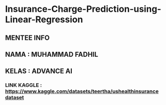# Insurance-Charge-Prediction-using-Linear-Regression
## MENTEE INFO
## NAMA : MUHAMMAD FADHIL
## KELAS : ADVANCE AI

### LINK KAGGLE : https://www.kaggle.com/datasets/teertha/ushealthinsurancedataset
